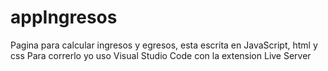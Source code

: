 # appIngresos
Pagina para calcular ingresos y egresos, esta escrita en JavaScript, html y css
Para correrlo yo uso Visual Studio Code con la extension Live Server 
